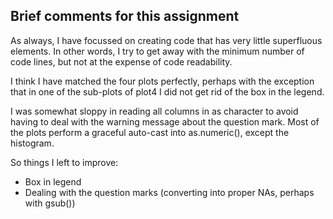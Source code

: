 ## Brief comments for this assignment

As always, I have focussed on creating code that has very little superfluous elements. In other words,
I try to get away with the minimum number of code lines, but not at the expense of code readability.

I think I have matched the four plots perfectly, perhaps with the exception that in one of the sub-plots
of plot4 I did not get rid of the box in the legend.

I was somewhat sloppy in reading all columns in as character to avoid having to deal with the warning message
about the question mark. Most of the plots perform a graceful auto-cast into as.numeric(), except the histogram.

So things I left to improve:
- Box in legend
- Dealing with the question marks (converting into proper NAs, perhaps with gsub())


